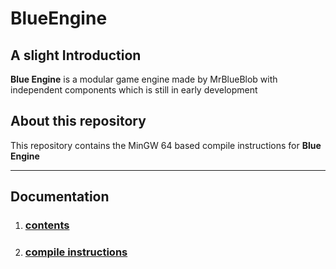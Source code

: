 # BlueEngine

## A slight Introduction
**Blue Engine** is a modular game engine made by MrBlueBlob with independent components which is still in early development

## About this repository
This repository contains the MinGW 64 based compile instructions for ****Blue Engine****

---

## Documentation
1. ### [contents](documentation/contents.md)
2. ### [compile instructions](documentation/compile.md)